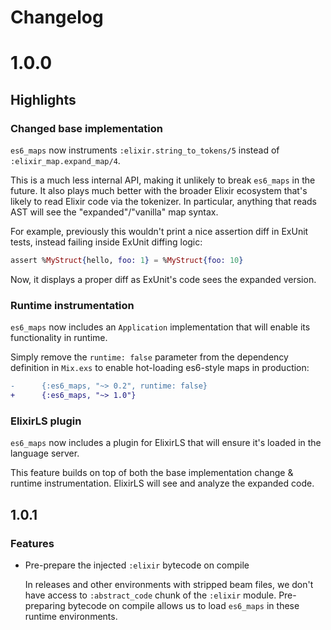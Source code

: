 # Changelog

# 1.0.0

## Highlights

### Changed base implementation

`es6_maps` now instruments `:elixir.string_to_tokens/5` instead of `:elixir_map.expand_map/4`.

This is a much less internal API, making it unlikely to break `es6_maps` in the future.
It also plays much better with the broader Elixir ecosystem that's likely to read Elixir code via the tokenizer.
In particular, anything that reads AST will see the "expanded"/"vanilla" map syntax.

For example, previously this wouldn't print a nice assertion diff in ExUnit tests, instead failing inside ExUnit diffing logic:

```elixir
assert %MyStruct{hello, foo: 1} = %MyStruct{foo: 10}
```

Now, it displays a proper diff as ExUnit's code sees the expanded version.

### Runtime instrumentation

`es6_maps` now includes an `Application` implementation that will enable its functionality in runtime.

Simply remove the `runtime: false` parameter from the dependency definition in `Mix.exs` to enable hot-loading es6-style maps in production:

```diff
-      {:es6_maps, "~> 0.2", runtime: false}
+      {:es6_maps, "~> 1.0"}
```

### ElixirLS plugin

`es6_maps` now includes a plugin for ElixirLS that will ensure it's loaded in the language server.

This feature builds on top of both the base implementation change & runtime instrumentation.
ElixirLS will see and analyze the expanded code.

## 1.0.1

### Features

- Pre-prepare the injected `:elixir` bytecode on compile

  In releases and other environments with stripped beam files, we don't have access to `:abstract_code` chunk of the `:elixir` module.
  Pre-preparing bytecode on compile allows us to load `es6_maps` in these runtime environments.
